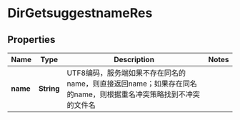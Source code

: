 # DirGetsuggestnameRes

## Properties
Name | Type | Description | Notes
------------ | ------------- | ------------- | -------------
**name** | **String** | UTF8编码，服务端如果不存在同名的name，则直接返回name；如果存在同名的name，则根据重名冲突策略找到不冲突的文件名 | 
